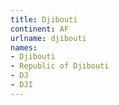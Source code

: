 ```yaml
---
title: Djibouti
continent: AF
urlname: djibouti
names:
- Djibouti
- Republic of Djibouti
- DJ
- DJI
---
```


